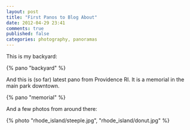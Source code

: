 ```yaml
---
layout: post
title: "First Panos to Blog About"
date: 2012-04-29 23:41
comments: true
published: false
categories: photography, panoramas
---
```

This is my backyard:

{% pano "backyard" %}

And this is (so far) latest pano from Providence RI. It is a memorial in the
main park downtown.

{% pano "memorial" %}

And a few photos from around there:

{% photo "rhode_island/steeple.jpg", "rhode_island/donut.jpg" %}
